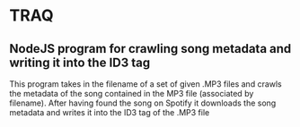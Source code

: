 # TRAQ
## NodeJS program for crawling song metadata and writing it into the ID3 tag

This program takes in the filename of a set of given .MP3 files and crawls the metadata of the song contained in the MP3 file (associated by filename). After having found the song on Spotify it downloads the song metadata and writes it into the ID3 tag of the .MP3 file
